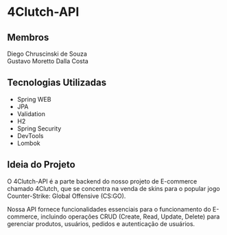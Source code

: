 # 4Clutch-API

## Membros
Diego Chruscinski de Souza  
Gustavo Moretto Dalla Costa

## Tecnologias Utilizadas
- Spring WEB
- JPA
- Validation
- H2
- Spring Security
- DevTools
- Lombok

## Ideia do Projeto
O 4Clutch-API é a parte backend do nosso projeto de E-commerce chamado 4Clutch, que se concentra na venda de skins para o popular jogo Counter-Strike: Global Offensive (CS:GO). 

Nossa API fornece funcionalidades essenciais para o funcionamento do E-commerce, incluindo operações CRUD (Create, Read, Update, Delete) para gerenciar produtos, usuários, pedidos e autenticação de usuários.
